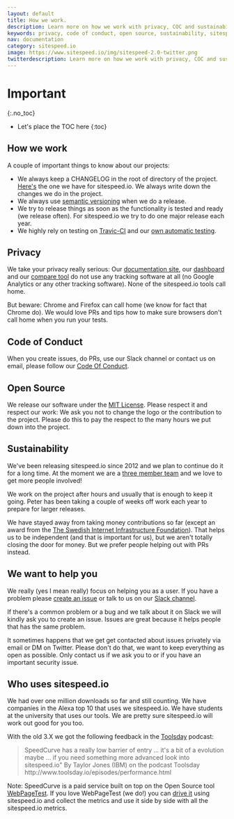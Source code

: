 ```yaml
---
layout: default
title: How we work.
description: Learn more on how we work with privacy, COC and sustainability.
keywords: privacy, code of conduct, open source, sustainability, sitespeed.io
nav: documentation
category: sitespeed.io
image: https://www.sitespeed.io/img/sitespeed-2.0-twitter.png
twitterdescription: Learn more on how we work with privacy, COC and sustainability.
---
```


# Important
{:.no_toc}

* Let's place the TOC here
{:toc}

## How we work
A couple of important things to know about our projects:

 - We always keep a CHANGELOG in the root of directory of the project. [Here's](https://github.com/sitespeedio/sitespeed.io/blob/master/CHANGELOG.md) the one we have for sitespeed.io. We always write down the changes we do in the project.
 - We always use [semantic versioning](http://semver.org/) when we do a release.
 - We try to release things as soon as the functionality is tested and ready (we release often). For sitespeed.io we try to do one major release each year.
 - We highly rely on testing on [Travic-CI](https://travis-ci.org/) and our [own automatic testing](https://www.sitespeed.io/releasing-with-confidence/).

## Privacy

We take your privacy really serious: Our [documentation site](https://www.sitespeed.io/), our [dashboard](https://dashboard.sitespeed.io) and our [compare tool](https://dashboard.sitespeed.io) do not use any tracking software at all (no Google Analytics or any other tracking software). None of the sitespeed.io tools call home.

But beware: Chrome and Firefox can call home (we know for fact that Chrome do). We would love PRs and tips how to make sure browsers don't call home when you run your tests.

## Code of Conduct
When you create issues, do PRs, use our Slack channel or contact us on email, please follow our [Code Of Conduct](https://github.com/sitespeedio/sitespeed.io/blob/master/CODE_OF_CONDUCT.md).

## Open Source
We release our software under the [MIT License](https://github.com/sitespeedio/sitespeed.io/blob/master/LICENSE). Please respect it and respect our work: We ask you not to change the logo or the contribution to the project. Please do this to pay the respect to the many hours we put down into the project.

## Sustainability
We've been releasing sitespeed.io since 2012 and we plan to continue do it for a long time. At the moment we are a [three member team](../aboutus/) and we love to get more people involved!

We work on the project after hours and usually that is enough to keep it going. Peter has been taking a couple of weeks off work each year to prepare for larger releases.

We have stayed away from taking money contributions so far (except an award from the [The Swedish Internet Infrastructure Foundation](https://www.iis.se/english/about-iis/)). That helps us to be independent (and that is important for us), but we aren't totally closing the door for money. But we prefer people helping out with PRs instead.

## We want to help you
We really (yes I mean really) focus on helping you as a user. If you have a problem please [create an issue](https://github.com/sitespeedio/sitespeed.io/issues/new) or talk to us on our [Slack channel](https://sitespeedio.herokuapp.com/).

If there's a common problem or a bug and we talk about it on Slack we will kindly ask you to create an issue. Issues are great because it helps people that has the same problem.

It sometimes happens that we get get contacted about issues privately via email or DM on Twitter. Please don't do that, we want to keep everything as open as possible. Only contact us if we ask you to or if you have an important security issue.

## Who uses sitespeed.io

We had over one million downloads so far and still counting. We have companies in the Alexa top 10 that uses we sitespeed.io. We have students at the university that uses our tools. We are pretty sure sitespeed.io will work out good for you too.

With the old 3.X we got the following feedback in the [Toolsday](http://www.toolsday.io/) podcast:

<blockquote cite="http://www.toolsday.io/episodes/performance.html">
SpeedCurve has a really low barrier of entry ... it's a bit of a evolution maybe ... if you need something more advanced look into sitespeed.io"
 <span>By Taylor Jones (IBM) on the podcast Toolsday http://www.toolsday.io/episodes/performance.html</span>
</blockquote>

Note: SpeedCurve is a paid service built on top on the Open Source tool  [WebPageTest](http://www.webpagetest.org/). If you love WebPageTest (we do!) you can [drive it](../documentation/sitespeed.io/webpagetest/) using sitespeed.io and collect the metrics and use it side by side with all the sitespeed.io metrics.
